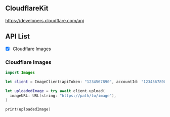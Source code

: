 ## CloudflareKit

https://developers.cloudflare.com/api

## API List

- [x] Cloudflare Images

### Cloudflare Images

```swift
import Images

let client = ImageClient(apiToken: "1234567890", accountId: "1234567890")

let uploadedImage = try await client.upload(
  imageURL: URL(string: "https://path/to/image"),
)

print(uploadedImage)
```
